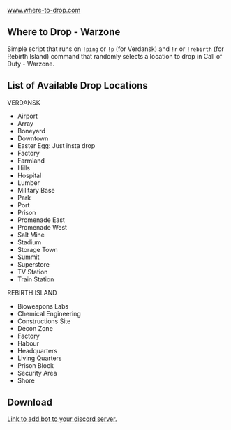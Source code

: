 www.where-to-drop.com

## Where to Drop - Warzone

Simple script that runs on `!ping` or `!p` (for Verdansk) and `!r` or `!rebirth` (for Rebirth Island) command that randomly selects a location to drop in Call of Duty - Warzone.

## List of Available Drop Locations

VERDANSK

- Airport
- Array
- Boneyard
- Downtown
- Easter Egg: Just insta drop
- Factory
- Farmland
- Hills
- Hospital
- Lumber
- Military Base
- Park
- Port
- Prison
- Promenade East
- Promenade West
- Salt Mine
- Stadium
- Storage Town
- Summit
- Superstore
- TV Station
- Train Station

REBIRTH ISLAND

- Bioweapons Labs
- Chemical Engineering
- Constructions Site
- Decon Zone
- Factory
- Habour
- Headquarters
- Living Quarters
- Prison Block
- Security Area
- Shore

## Download

[Link to add bot to your discord server.](https://discordapp.com/oauth2/authorize?client_id=704184701115695165&scope=bot&permissions=5120)

